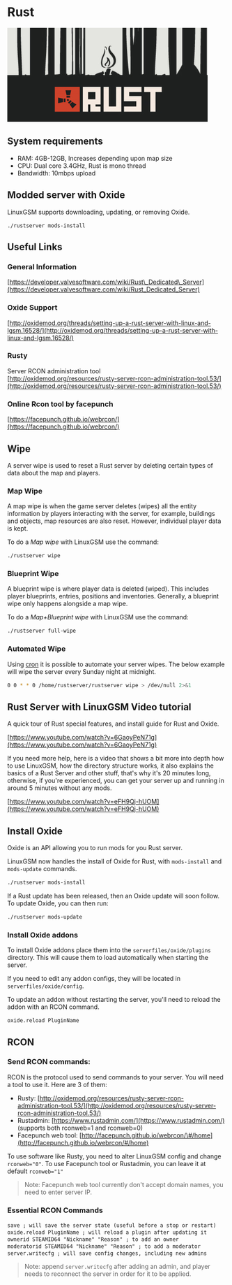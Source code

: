# Rust

![](../.gitbook/assets/rustbanner.jpg)

## System requirements

* RAM: 4GB-12GB, Increases depending upon map size
* CPU: Dual core 3.4GHz, Rust is mono thread
* Bandwidth: 10mbps upload

## Modded server with Oxide

LinuxGSM supports downloading, updating, or removing Oxide.

```text
./rustserver mods-install
```

## Useful Links

### General Information

[https://developer.valvesoftware.com/wiki/Rust\_Dedicated\_Server](https://developer.valvesoftware.com/wiki/Rust_Dedicated_Server)

### Oxide Support

[http://oxidemod.org/threads/setting-up-a-rust-server-with-linux-and-lgsm.16528/](http://oxidemod.org/threads/setting-up-a-rust-server-with-linux-and-lgsm.16528/)

### Rusty

Server RCON administration tool  
[http://oxidemod.org/resources/rusty-server-rcon-administration-tool.53/](http://oxidemod.org/resources/rusty-server-rcon-administration-tool.53/)

### Online Rcon tool by facepunch

[https://facepunch.github.io/webrcon/](https://facepunch.github.io/webrcon/)

## Wipe

A server wipe is used to reset a Rust server by deleting certain types of data about the map and players.

### Map Wipe

A map wipe is when the game server deletes \(wipes\) all the entity information by players interacting with the server, for example, buildings and objects, map resources are also reset. However, individual player data is kept.

To do a _Map wipe_ with LinuxGSM use the command:

```bash
./rustserver wipe
```

### Blueprint Wipe

A blueprint wipe is where player data is deleted \(wiped\). This includes player blueprints, entries, positions and inventories. Generally, a blueprint wipe only happens alongside a map wipe.

To do a _Map+Blueprint wipe_ with LinuxGSM use the command:

```bash
./rustserver full-wipe
```

### Automated Wipe

Using [cron](../configuration/cronjobs.md) it is possible to automate your server wipes. The below example will wipe the server every Sunday night at midnight.

```bash
0 0 * * 0 /home/rustserver/rustserver wipe > /dev/null 2>&1
```

## Rust Server with LinuxGSM Video tutorial

A quick tour of Rust special features, and install guide for Rust and Oxide.

[https://www.youtube.com/watch?v=6GaoyPeN71g](https://www.youtube.com/watch?v=6GaoyPeN71g)

If you need more help, here is a video that shows a bit more into depth how to use LinuxGSM, how the directory structure works, it also explains the basics of a Rust Server and other stuff, that's why it's 20 minutes long, otherwise, if you're experienced, you can get your server up and running in around 5 minutes without any mods.

[https://www.youtube.com/watch?v=eFH9Qj-hUOM](https://www.youtube.com/watch?v=eFH9Qj-hUOM)

## Install Oxide

Oxide is an API allowing you to run mods for you Rust server.

LinuxGSM now handles the install of Oxide for Rust, with `mods-install` and `mods-update` commands.

```bash
./rustserver mods-install
```

If a Rust update has been released, then an Oxide update will soon follow. To update Oxide, you can then run:

```bash
./rustserver mods-update
```

### Install Oxide addons

To install Oxide addons place them into the `serverfiles/oxide/plugins` directory. This will cause them to load automatically when starting the server.

If you need to edit any addon configs, they will be located in `serverfiles/oxide/config`.

To update an addon without restarting the server, you'll need to reload the addon with an RCON command.

```text
oxide.reload PluginName
```

## RCON

### Send RCON commands:

RCON is the protocol used to send commands to your server. You will need a tool to use it. Here are 3 of them:

* Rusty: [http://oxidemod.org/resources/rusty-server-rcon-administration-tool.53/](http://oxidemod.org/resources/rusty-server-rcon-administration-tool.53/)
* Rustadmin: [https://www.rustadmin.com/](https://www.rustadmin.com/) \(supports both rconweb=1 and rconweb=0\)
* Facepunch web tool: [http://facepunch.github.io/webrcon/\#/home](http://facepunch.github.io/webrcon/#/home)

To use software like Rusty, you need to alter LinuxGSM config and change `rconweb="0"`. To use Facepunch tool or Rustadmin, you can leave it at default `rconweb="1"`

> Note: Facepunch web tool currently don't accept domain names, you need to enter server IP.

### Essential RCON Commands

```text
save ; will save the server state (useful before a stop or restart)
oxide.reload PluginName ; will reload a plugin after updating it
ownerid STEAMID64 "Nickname" "Reason" ; to add an owner
moderatorid STEAMID64 "Nickname" "Reason" ; to add a moderator
server.writecfg ; will save config changes, including new admins
```

> Note: append `server.writecfg` after adding an admin, and player needs to reconnect the server in order for it to be applied.

